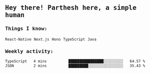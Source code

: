 <samp>
    <h2>Hey there! Parthesh here, a simple human</h2>
    <h3>Things I know: </h3>
    <code>React-Native</code> <code>Next.js</code> <code>Hono</code> <code>TypeScript</code> <code>Java</code>
    <h3>Weekly activity:</h3>
<!--START_SECTION:waka-->

```txt
TypeScript   4 mins          ████████████████░░░░░░░░░   64.57 %
JSON         2 mins          █████████░░░░░░░░░░░░░░░░   35.43 %
```

<!--END_SECTION:waka-->
</samp>
